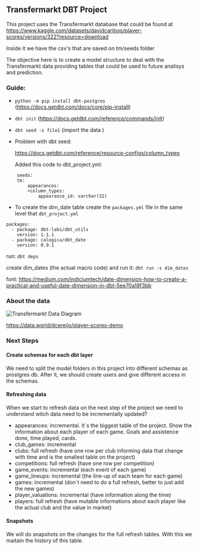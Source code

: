 ## Transfermarkt DBT Project

This project uses the Transfermarkt database that could be found at https://www.kaggle.com/datasets/davidcariboo/player-scores/versions/322?resource=download

Inside it we have the csv's that are saved on tm/seeds folder

The objective here is to create a model structure to deal with the Transfermarkt data providing tables that could be used to future analisys and prediction. 

### Guide:

- ```python -m pip install dbt-postgres``` (https://docs.getdbt.com/docs/core/pip-install)

- ```dbt init``` (https://docs.getdbt.com/reference/commands/init)

- ```dbt seed -s file1``` (import the data )

- Problem with dbt seed: 

    https://docs.getdbt.com/reference/resource-configs/column_types

    Added this code to dbt_project.yml:
```
    seeds:
    tm: 
        appearances:
        +column_types:
            appearance_id: varchar(32)
```
- To create the dim_date table
create the ```packages.yml``` file in the same level that ```dbt_project.yml```
```
packages:
  - package: dbt-labs/dbt_utils
    version: 1.1.1
  - package: calogica/dbt_date
    version: 0.9.1
```

run:
```dbt deps```

create dim_dates (the actual macro code) and run it: ```dbt run -s dim_dates ```

font: https://medium.com/indiciumtech/date-dimension-how-to-create-a-practical-and-useful-date-dimension-in-dbt-5ee70a18f3bb

### About the data
![Transfermarkt Data Diagram](https://github.com/dcaribou/transfermarkt-datasets/blob/master/resources/diagram.svg?raw=true)


https://data.world/dcereijo/player-scores-demo

### Next Steps

#### Create schemas for each dbt layer 
We need to split the model folders in this project into different schemas as prostgres db. After it, we should create users and give different access in the schemas. 

#### Refreshing data
When we start to refresh data on the next step of the project we need to understand witch data need to be incrementally updated?

- appearances: incremental. It´s the biggest table of the project. Show the information about each player of each game. Goals and assistence done, time played, cards. 
- club_games: incremental
- clubs: full refresh (have one row per club informing data that change with time and is the smallest table on the project)
- competitions: full refresh (have one row per competition)
- game_events: incremental (each event of each game)
- game_lineups: incremental (the line-up of each team for each game)
- games: incremental (don´t need to do a full refresh, better to just add the new games)
- player_valuations: incremental (have information along the time)
- players: full refresh (have mutable informations about each player like the actual club and the value in market)


#### Snapshots
We will do snapshots on the changes for the full refresh tables. With this we maitain the history of this table.
